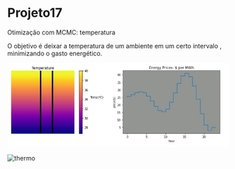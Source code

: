 # Projeto17
Otimização com MCMC: temperatura

O objetivo é deixar a temperatura de um ambiente em um certo intervalo , minimizando o gasto energético.

![thermo](https://github.com/rodfloripa/Projeto17/blob/master/temp.jpg)

![thermo](https://github.com/rodfloripa/Projeto17/blob/master/thermo.jpg)
